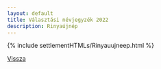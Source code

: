 ```yaml
---
layout: default
title: Választási névjegyzék 2022
description: Rinyaújnép
---
```


{% include settlementHTMLs/Rinyauujneep.html %}

[Vissza](./)